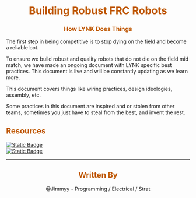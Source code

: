 <div>
<div align="center">
<h1><span style="color:#bf5700">Building Robust FRC Robots</span></h1>
</div>

<div>
<div align="center">
<h3><span style="color:#bf5700">How LYNK Does Things</span></h3>
</div>

The first step in being competitive is to stop dying on the field and become a reliable bot.

To ensure we build robust and quality robots that do not die on the field mid match, we have made an ongoing document with LYNK specific best practices. This document is live and will be constantly updating as we learn more.

This document covers things like wiring practices, design ideologies, assembly, etc.

Some practices in this document are inspired and or stolen from other teams, sometimes you just have to steal from the best, and invent the rest.

<div>
<div align="left">
<h2><span style="color:#bf5700">Resources</span></h2>
</div>

[![Static Badge](https://img.shields.io/badge/Building_robust_FRC_Robots-LLK?style=for-the-badge&label=DOC&labelColor=Bf5700&color=000000)](https://docs.google.com/document/d/e/2PACX-1vS_UpCqebIRUp8TmaUhwL7Ll8pW2iueEaAdF6wlAdi2tUfCFfGlYbxXgiZbTP9C8IYhiBBpsX7N77PE/pub) <br>
[![Static Badge](https://img.shields.io/badge/Other_lynk_documents-LLK?style=for-the-badge&label=LLK&labelColor=Bf5700&color=000000)](https://docs.lynkrobotics.org/lynkArchive/index.html#gsc.tab=0)


<hr>

<div>
<div align="center">
<h2><span style="color:#bf5700">Written By</span></h2>
</div>

<div align="center">
@Jimmyy - Programming / Electrical / Strat
</div>


